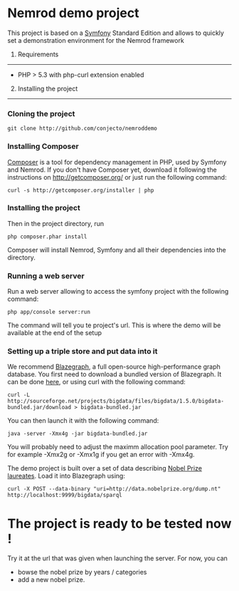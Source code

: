 Nemrod demo project
========================

This project is based on a [Symfony][1] Standard Edition and allows to quickly set a demonstration environment for the
Nemrod framework

1) Requirements
----------------------------------

- PHP > 5.3 with php-curl extension enabled

2) Installing the project
----------------------------------

### Cloning the project

    git clone http://github.com/conjecto/nemroddemo

### Installing Composer

[Composer][2] is a tool for dependency management in PHP, used by Symfony and Nemrod.
If you don't have Composer yet, download it following the instructions on
http://getcomposer.org/ or just run the following command:

    curl -s http://getcomposer.org/installer | php

### Installing the project

Then in the project directory, run

    php composer.phar install

Composer will install Nemrod, Symfony and all their dependencies into the directory.

### Running a web server

Run a web server allowing to access the symfony project with the following command:

    php app/console server:run
    
The command will tell you te project's url. This is where the demo will be available at the end of the setup

### Setting up a triple store and put data into it

We recommend [Blazegraph][3], a full open-source high-performance graph database. You first need to download a bundled version of Blazegraph. It can be done [here][5], or using curl with the following command:

    curl -L http://sourceforge.net/projects/bigdata/files/bigdata/1.5.0/bigdata-bundled.jar/download > bigdata-bundled.jar

You can then launch it with the following command:

    java -server -Xmx4g -jar bigdata-bundled.jar
    
You will probably need to adjust the maximm allocation pool parameter. Try for example -Xmx2g or -Xmx1g if you get an error with -Xmx4g. 

The demo project is built over a set of data describing [Nobel Prize laureates][4]. Load it into Blazegraph using:

    curl -X POST --data-binary "uri=http://data.nobelprize.org/dump.nt" http://localhost:9999/bigdata/sparql

# The project is ready to be tested now !

Try it at the url that was given when launching the server. For now, you can
 
 - bowse the nobel prize by years / categories
 - add a new nobel prize.


[1]: http://symfony.com/doc/2.4/book/installation.html
[2]: http://getcomposer.org/
[3]: http://www.blazegraph.com/
[4]: http://datahub.io/dataset/nobelprizes
[5]: http://sourceforge.net/projects/bigdata/files/bigdata/1.5.0/bigdata-bundled.jar/download
